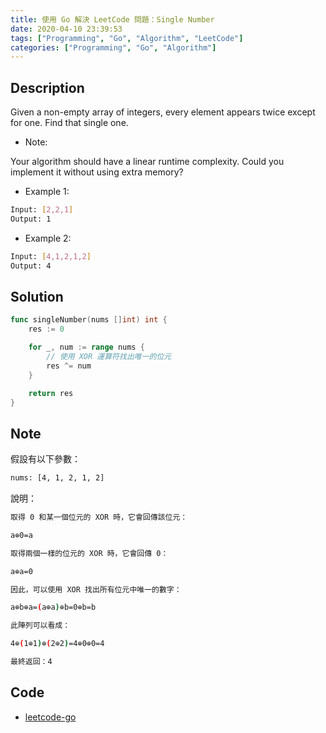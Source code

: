 ```yaml
---
title: 使用 Go 解決 LeetCode 問題：Single Number
date: 2020-04-10 23:39:53
tags: ["Programming", "Go", "Algorithm", "LeetCode"]
categories: ["Programming", "Go", "Algorithm"]
---
```


## Description

Given a non-empty array of integers, every element appears twice except for one. Find that single one.

- Note:

Your algorithm should have a linear runtime complexity. Could you implement it without using extra memory?

- Example 1:

```BASH
Input: [2,2,1]
Output: 1
```

- Example 2:

```BASH
Input: [4,1,2,1,2]
Output: 4
```

## Solution

```GO
func singleNumber(nums []int) int {
	res := 0

	for _, num := range nums {
		// 使用 XOR 運算符找出唯一的位元
		res ^= num
	}

	return res
}
```

## Note

假設有以下參數：

```BASH
nums: [4, 1, 2, 1, 2]
```

說明：

```BASH
取得 0 和某一個位元的 XOR 時，它會回傳該位元：

a⊕0=a

取得兩個一樣的位元的 XOR 時，它會回傳 0：

a⊕a=0

因此，可以使用 XOR 找出所有位元中唯一的數字：

a⊕b⊕a=(a⊕a)⊕b=0⊕b=b

此陣列可以看成：

4⊕(1⊕1)⊕(2⊕2)=4⊕0⊕0=4

最終返回：4
```

## Code

- [leetcode-go](https://github.com/memochou1993/leetcode-go)
